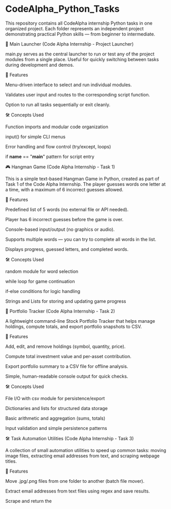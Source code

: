 # CodeAlpha_Python_Tasks
This repository contains all CodeAlpha internship Python tasks in one organized project.   Each folder represents an independent project demonstrating practical Python skills — from beginner to intermediate.

🧭 Main Launcher (Code Alpha Internship - Project Launcher)

main.py serves as the central launcher to run or test any of the project modules from a single place. Useful for quickly switching between tasks during development and demos.

📌 Features

Menu-driven interface to select and run individual modules.

Validates user input and routes to the corresponding script function.

Option to run all tasks sequentially or exit cleanly.

🛠 Concepts Used

Function imports and modular code organization

input() for simple CLI menus

Error handling and flow control (try/except, loops)

if __name__ == "__main__" pattern for script entry

🎮 Hangman Game (Code Alpha Internship - Task 1)

This is a simple text-based Hangman Game in Python, created as part of Task 1 of the Code Alpha Internship.
The player guesses words one letter at a time, with a maximum of 6 incorrect guesses allowed.

📌 Features

Predefined list of 5 words (no external file or API needed).

Player has 6 incorrect guesses before the game is over.

Console-based input/output (no graphics or audio).

Supports multiple words — you can try to complete all words in the list.

Displays progress, guessed letters, and completed words.

🛠 Concepts Used

random module for word selection

while loop for game continuation

if-else conditions for logic handling

Strings and Lists for storing and updating game progress

💼 Portfolio Tracker (Code Alpha Internship - Task 2)

A lightweight command-line Stock Portfolio Tracker that helps manage holdings, compute totals, and export portfolio snapshots to CSV.

📌 Features

Add, edit, and remove holdings (symbol, quantity, price).

Compute total investment value and per-asset contribution.

Export portfolio summary to a CSV file for offline analysis.

Simple, human-readable console output for quick checks.

🛠 Concepts Used

File I/O with csv module for persistence/export

Dictionaries and lists for structured data storage

Basic arithmetic and aggregation (sums, totals)

Input validation and simple persistence patterns

🛠 Task Automation Utilities (Code Alpha Internship - Task 3)

A collection of small automation utilities to speed up common tasks: moving image files, extracting email addresses from text, and scraping webpage titles.

📌 Features

Move .jpg/.png files from one folder to another (batch file mover).

Extract email addresses from text files using regex and save results.

Scrape and return the <title> of a web page using requests + BeautifulSoup.

CLI menu to choose and run any automation task.

🛠 Concepts Used

os and shutil for file system operations

re (regular expressions) for email extraction

requests and bs4 (BeautifulSoup) for simple web scraping

Error handling for network and file I/O

🤖 Rule-Based Chatbot (Code Alpha Internship - Task 4)

A minimal rule-based chatbot that replies to user inputs using predefined patterns and responses — great for learning pattern matching and dialog flow basics.

📌 Features

Pattern-matching responses (greetings, farewell, help, simple Q&A).

Keeps conversation in the terminal with a friendly prompt.

Easy to extend with more rules or a simple dictionary of replies.

Provides examples of how to parse and respond to user input.

🛠 Concepts Used

String processing and normalization (lower(), strip())

Conditional logic and pattern detection (keywords, startswith/contains)

Loops to maintain conversation until exit command

Simple mapping/dictionary-based response lookup
